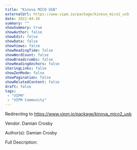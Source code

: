```yaml
---
title: "Kinova MICO USB"
externalUrl: https://www.vipm.io/package/kinova_mico2_usb
date: 2022-04-26
summary: ""
showSummary: true
showAuthor: false
showEdit: false
showData: false
showViews: false
showReadingTime: false
showWordCount: false
showBreadcrumbs: false
showHeadingAnchors: false
sharingLinks: false
showZenMode: false
showPagination: false
showRelatedContent: false
draft: false
tags:
 - "VIPM"
 - "VIPM Community"
---
```


Redirecting to https://www.vipm.io/package/kinova_mico2_usb

Vendor: Damian Crosby

Author(s): Damian Crosby
 
Full Description:
